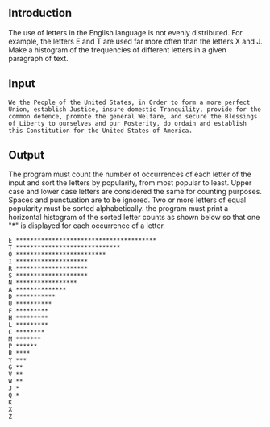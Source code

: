 ## Introduction

The use of letters in the English language is not evenly distributed. For example, the letters E and T are used far more often than the letters X and J. Make a histogram of the frequencies of different letters in a given paragraph of text.

## Input
```
We the People of the United States, in Order to form a more perfect Union, establish Justice, insure domestic Tranquility, provide for the common defence, promote the general Welfare, and secure the Blessings of Liberty to ourselves and our Posterity, do ordain and establish this Constitution for the United States of America.
```

## Output

The program must count the number of occurrences of each letter of the input and sort the letters by popularity, from most popular to least. Upper case and lower case letters are considered the same for counting purposes. Spaces and punctuation are to be ignored. Two or more letters of equal popularity must be sorted alphabetically. the program must print a horizontal histogram of the sorted letter counts as shown below so that one "\*" is displayed for each occurrence of a letter.

```
E ***************************************
T *****************************
O *************************
I ********************
R ********************
S ********************
N *****************
A **************
D ***********
U **********
F *********
H *********
L *********
C ********
M *******
P ******
B ****
Y ***
G **
V **
W **
J *
Q *
K 
X 
Z 
```